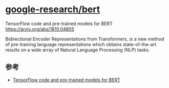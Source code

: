 # [google-research/bert](https://github.com/google-research/bert)

TensorFlow code and pre-trained models for BERT https://arxiv.org/abs/1810.04805

Bidirectional Encoder Representations from Transformers, is a new method of pre-training language representations which obtains state-of-the-art results on a wide array of Natural Language Processing (NLP) tasks.

## 参考

* [TensorFlow code and pre-trained models for BERT](https://arxiv.org/abs/1810.04805)
